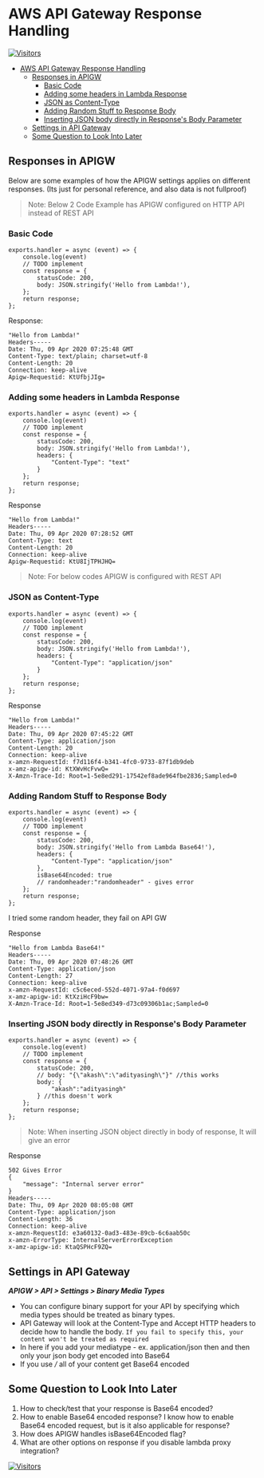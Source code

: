 # AWS API Gateway Response Handling

[![Visitors](https://api.visitorbadge.io/api/visitors?path=aasisodiya.nodejs.aws.apigw&labelColor=%23ffa500&countColor=%23263759&labelStyle=upper)](https://visitorbadge.io/status?path=aasisodiya.nodejs.aws.apigw)

- [AWS API Gateway Response Handling](#aws-api-gateway-response-handling)
  - [Responses in APIGW](#responses-in-apigw)
    - [Basic Code](#basic-code)
    - [Adding some headers in Lambda Response](#adding-some-headers-in-lambda-response)
    - [JSON as Content-Type](#json-as-content-type)
    - [Adding Random Stuff to Response Body](#adding-random-stuff-to-response-body)
    - [Inserting JSON body directly in Response's Body Parameter](#inserting-json-body-directly-in-responses-body-parameter)
  - [Settings in API Gateway](#settings-in-api-gateway)
  - [Some Question to Look Into Later](#some-question-to-look-into-later)

## Responses in APIGW

Below are some examples of how the APIGW settings applies on different responses. (Its just for personal reference, and also data is not fullproof)

> Note: Below 2 Code Example has APIGW configured on HTTP API instead of REST API

### Basic Code

```nodejs
exports.handler = async (event) => {
    console.log(event)
    // TODO implement
    const response = {
        statusCode: 200,
        body: JSON.stringify('Hello from Lambda!'),
    };
    return response;
};
```

Response:

```text
"Hello from Lambda!"
Headers-----
Date: Thu, 09 Apr 2020 07:25:48 GMT
Content-Type: text/plain; charset=utf-8
Content-Length: 20
Connection: keep-alive
Apigw-Requestid: KtUfbjJIg=
```

### Adding some headers in Lambda Response

```nodejs
exports.handler = async (event) => {
    console.log(event)
    // TODO implement
    const response = {
        statusCode: 200,
        body: JSON.stringify('Hello from Lambda!'),
        headers: {
            "Content-Type": "text"
        }
    };
    return response;
};
```

Response

```text
"Hello from Lambda!"
Headers-----
Date: Thu, 09 Apr 2020 07:28:52 GMT
Content-Type: text
Content-Length: 20
Connection: keep-alive
Apigw-Requestid: KtU8IjTPHJHQ=
```

> Note: For below codes APIGW is configured with REST API

### JSON as Content-Type

```nodejs
exports.handler = async (event) => {
    console.log(event)
    // TODO implement
    const response = {
        statusCode: 200,
        body: JSON.stringify('Hello from Lambda!'),
        headers: {
            "Content-Type": "application/json"
        }
    };
    return response;
};
```

Response

```text
"Hello from Lambda!"
Headers-----
Date: Thu, 09 Apr 2020 07:45:22 GMT
Content-Type: application/json
Content-Length: 20
Connection: keep-alive
x-amzn-RequestId: f7d116f4-b341-4fc0-9733-87f1db9deb
x-amz-apigw-id: KtXWvHcFvwQ=
X-Amzn-Trace-Id: Root=1-5e8ed291-17542ef8ade964fbe2836;Sampled=0
```

### Adding Random Stuff to Response Body

```nodejs
exports.handler = async (event) => {
    console.log(event)
    // TODO implement
    const response = {
        statusCode: 200,
        body: JSON.stringify('Hello from Lambda Base64!'),
        headers: {
            "Content-Type": "application/json"
        },
        isBase64Encoded: true
        // randomheader:"randomheader" - gives error
    };
    return response;
};
```

I tried some random header, they fail on API GW

Response

```text
"Hello from Lambda Base64!"
Headers-----
Date: Thu, 09 Apr 2020 07:48:26 GMT
Content-Type: application/json
Content-Length: 27
Connection: keep-alive
x-amzn-RequestId: c5c6eced-552d-4071-97a4-f0d697
x-amz-apigw-id: KtXziHcF9bw=
X-Amzn-Trace-Id: Root=1-5e8ed349-d73c09306b1ac;Sampled=0
```

### Inserting JSON body directly in Response's Body Parameter

```nodejs
exports.handler = async (event) => {
    console.log(event)
    // TODO implement
    const response = {
        statusCode: 200,
        // body: "{\"akash\":\"adityasingh\"}" //this works
        body: {
            "akash":"adityasingh"
        } //this doesn't work
    };
    return response;
};
```

> Note: When inserting JSON object directly in body of response, It will give an error

Response

```text
502 Gives Error
{
    "message": "Internal server error"
}
Headers-----
Date: Thu, 09 Apr 2020 08:05:08 GMT
Content-Type: application/json
Content-Length: 36
Connection: keep-alive
x-amzn-RequestId: e3a60132-0ad3-483e-89cb-6c6aab50c
x-amzn-ErrorType: InternalServerErrorException
x-amz-apigw-id: KtaQSPHcF9ZQ=
```

## Settings in API Gateway

**_APIGW > API > Settings > Binary Media Types_**

- You can configure binary support for your API by specifying which media types should be treated as binary types.
- API Gateway will look at the Content-Type and Accept HTTP headers to decide how to handle the body. `If you fail to specify this, your content won't be treated as required`
- In here if you add your mediatype - ex. application/json then and then only your json body get encoded into Base64
- If you use _/_ all of your content get Base64 encoded

## Some Question to Look Into Later

1. How to check/test that your response is Base64 encoded?
2. How to enable Base64 encoded response? I know how to enable Base64 encoded request, but is it also applicable for response?
3. How does APIGW handles isBase64Encoded flag?
4. What are other options on response if you disable lambda proxy integration?

[![Visitors](https://api.visitorbadge.io/api/visitors?path=aasisodiya.nodejs&label=aasisodiya/nodejs&labelColor=%23ffa500&countColor=%23263759&labelStyle=upper)](https://visitorbadge.io/status?path=aasisodiya.nodejs)
